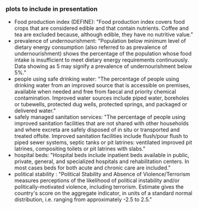 ### plots to include in presentation 
- Food production index (DEFINE): "Food production index covers food crops that are considered edible and that contain nutrients. Coffee and tea are excluded because, although edible, they have no nutritive value."
- prevalence of undernourishment: "Population below minimum level of dietary energy consumption (also referred to as prevalence of undernourishment) shows the percentage of the population whose food intake is insufficient to meet dietary energy requirements continuously. Data showing as 5 may signify a prevalence of undernourishment below 5%."
- people using safe drinking water: "The percentage of people using drinking water from an improved source that is accessible on premises, available when needed and free from faecal and priority chemical contamination. Improved water sources include piped water, boreholes or tubewells, protected dug wells, protected springs, and packaged or delivered water."
- safely managed sanitation services: "The percentage of people using improved sanitation facilities that are not shared with other households and where excreta are safely disposed of in situ or transported and treated offsite. Improved sanitation facilities include flush/pour flush to piped sewer systems, septic tanks or pit latrines: ventilated improved pit latrines, compositing toilets or pit latrines with slabs."
- hospital beds: "Hospital beds include inpatient beds available in public, private, general, and specialized hospitals and rehabilitation centers. In most cases beds for both acute and chronic care are included."
- political stability : "Political Stability and Absence of Violence/Terrorism measures perceptions of the likelihood of political instability and/or politically-motivated violence, including terrorism. Estimate gives the country's score on the aggregate indicator, in units of a standard normal distribution, i.e. ranging from approximately -2.5 to 2.5."
